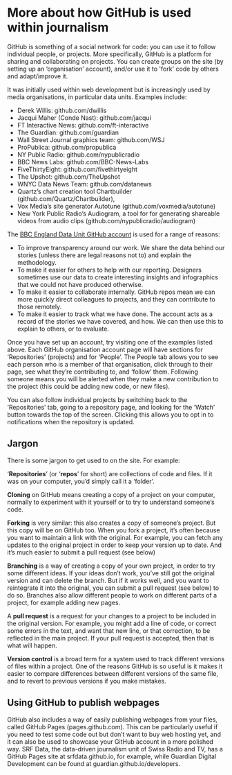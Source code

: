 # More about how GitHub is used within journalism

GitHub is something of a social network for code: you can use it to follow individual people, or projects. More specifically, GitHub is a platform for sharing and collaborating on projects. You can create groups on the site (by setting up an ‘organisation’ account), and/or use it to 'fork' code by others and adapt/improve it.

It was initially used within web development but is increasingly used by media organisations, in particular data units. Examples include:

* Derek Willis: github.com/dwillis
* Jacqui Maher (Conde Nast): github.com/jacqui
* FT Interactive News: github.com/ft-interactive
* The Guardian: github.com/guardian
* Wall Street Journal graphics team: github.com/WSJ
* ProPublica: github.com/propublica
* NY Public Radio: github.com/nypublicradio
* BBC News Labs: github.com/BBC-News-Labs
* FiveThirtyEight: github.com/fivethirtyeight
* The Upshot: github.com/TheUpshot
* WNYC Data News Team: github.com/datanews
* Quartz’s chart creation tool Chartbuilder (github.com/Quartz/Chartbuilder), 
* Vox Media’s site generator Autotune (github.com/voxmedia/autotune) 
* New York Public Radio’s Audiogram, a tool for for generating shareable videos from audio clips (github.com/nypublicradio/audiogram)

The [BBC England Data Unit GitHub account](https://github.com/bbc-data-unit) is used for a range of reasons:

* To improve transparency around our work. We share the data behind our stories (unless there are legal reasons not to) and explain the methodology.
* To make it easier for others to help with our reporting. Designers sometimes use our data to create interesting insights and infographics that we could not have produced otherwise.
* To make it easier to collaborate internally. GitHub repos mean we can more quickly direct colleagues to projects, and they can contribute to those remotely.
* To make it easier to track what we have done. The account acts as a record of the stories we have covered, and how. We can then use this to explain to others, or to evaluate.

Once you have set up an account, try visiting one of the examples listed above. Each GitHub organisation account page will have sections for ‘Repositories’ (projects) and for ‘People’. The People tab allows you to see each person who is a member of that organisation, click through to their page, see what they’re contributing to, and ‘follow’ them. Following someone means you will be alerted when they make a new contribution to the project (this could be adding new code, or new files).

You can also follow individual projects by switching back to the ‘Repositories’ tab, going to a repository page, and looking for the ‘Watch’ button towards the top of the screen. Clicking this allows you to opt in to notifications when the repository is updated.

## Jargon

There is some jargon to get used to on the site. For example:

‘**Repositories**’ (or ‘**repos**’ for short) are collections of code and files. If it was on your computer, you’d simply call it a ‘folder’.

**Cloning** on GitHub means creating a copy of a project on your computer, normally to experiment with it yourself or to try to understand someone’s code.

**Forking** is very similar: this also creates a copy of someone’s project. But this copy will be on GitHub too. When you fork a project, it’s often because you want to maintain a link with the original. For example, you can fetch any updates to the original project in order to keep your version up to date. And it’s much easier to submit a pull request (see below)

**Branching** is a way of creating a copy of your own project, in order to try some different ideas. If your ideas don’t work, you’ve still got the original version and can delete the branch. But if it works well, and you want to reintegrate it into the original, you can submit a pull request (see below) to do so. Branches also allow different people to work on different parts of a project, for example adding new pages.

A **pull request** is a request for your changes to a project to be included in the original version. For example, you might add a line of code, or correct some errors in the text, and want that new line, or that correction, to be reflected in the main project. If your pull request is accepted, then that is what will happen.

**Version control** is a broad term for a system used to track different versions of files within a project. One of the reasons GitHub is so useful is it makes it easier to compare differences between different versions of the same file, and to revert to previous versions if you make mistakes.

## Using GitHub to publish webpages

GitHub also includes a way of easily publishing webpages from your files, called GitHub Pages (pages.github.com). This can be particularly useful if you need to test some code out but don’t want to buy web hosting yet, and it can also be used to showcase your GitHub account in a more polished way. SRF Data, the data-driven journalism unit of Swiss Radio and TV, has a GitHub Pages site at srfdata.github.io, for example, while Guardian Digital Development can be found at guardian.github.io/developers.
